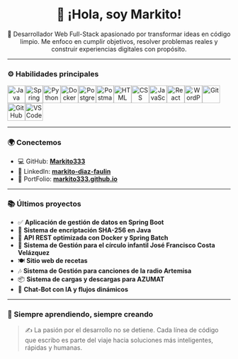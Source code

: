 <h1 align="center">👋 ¡Hola, soy Markito!</h1>

<p align="center">
  🚀 Desarrollador Web Full-Stack apasionado por transformar ideas en código limpio.  
  Me enfoco en cumplir objetivos, resolver problemas reales y construir experiencias digitales con propósito.
</p>

---

### ⚙️ Habilidades principales

<div align="center" style="display: flex; flex-wrap: wrap;"">

<!-- Backend & Herramientas -->
<img src="https://cdn.jsdelivr.net/gh/devicons/devicon/icons/java/java-original.svg" title="Java" width="40"/>
<img src="https://cdn.jsdelivr.net/gh/devicons/devicon/icons/spring/spring-original.svg" title="Spring Boot" width="40"/>
<img src="https://cdn.jsdelivr.net/gh/devicons/devicon/icons/python/python-original.svg" title="Python" width="40"/>
<img src="https://cdn.jsdelivr.net/gh/devicons/devicon/icons/docker/docker-original.svg" title="Docker" width="40"/>
<img src="https://cdn.jsdelivr.net/gh/devicons/devicon/icons/postgresql/postgresql-original.svg" title="PostgreSQL" width="40"/>
<img src="https://cdn.jsdelivr.net/gh/devicons/devicon/icons/postman/postman-original.svg" title="Postman" width="40"/>

<!-- Frontend -->
<img src="https://cdn.jsdelivr.net/gh/devicons/devicon/icons/html5/html5-original.svg" title="HTML" width="40"/>
<img src="https://cdn.jsdelivr.net/gh/devicons/devicon/icons/css3/css3-original.svg" title="CSS" width="40"/>
<img src="https://cdn.jsdelivr.net/gh/devicons/devicon/icons/javascript/javascript-original.svg" title="JavaScript" width="40"/>
<img src="https://cdn.jsdelivr.net/gh/devicons/devicon/icons/react/react-original.svg" title="React" width="40"/>
<img src="https://cdn.jsdelivr.net/gh/devicons/devicon/icons/wordpress/wordpress-plain.svg" title="WordPress" width="40"/>

<!-- Herramientas de desarrollo -->
<img src="https://cdn.jsdelivr.net/gh/devicons/devicon/icons/git/git-original.svg" title="Git" width="40"/>
<img src="https://cdn.jsdelivr.net/gh/devicons/devicon/icons/github/github-original.svg" title="GitHub" width="40"/>
<img src="https://cdn.jsdelivr.net/gh/devicons/devicon/icons/vscode/vscode-original.svg" title="VS Code" width="40"/>
</div>

---

### 🌍 Conectemos

- 💻 GitHub: [**Markito333**](https://github.com/Markito333)
- 💼 LinkedIn: [**markito-diaz-faulin**](https://www.linkedin.com/in/markito-diaz-faulin-300342368/)
- 🧭 PortFolio: [**markito333.github.io**](https://markito333.github.io/)

---

### 📚 Últimos proyectos

- ✅ **Aplicación de gestión de datos en Spring Boot**
- 🔐 **Sistema de encriptación SHA-256 en Java**
- 🐳 **API REST optimizada con Docker y Spring Batch**
- 👶 **Sistema de Gestión para el círculo infantil José Francisco Costa Velázquez**
- 🍽️ **Sitio web de recetas**
- 🎶 **Sistema de Gestión para canciones de la radio Artemisa**
- 📦 **Sistema de cargas y descargas para AZUMAT**
- 🤖 **Chat-Bot con IA y flujos dinámicos**

---

### 📖 Siempre aprendiendo, siempre creando

> ✍️ La pasión por el desarrollo no se detiene. Cada línea de código que escribo es parte del viaje hacia soluciones más inteligentes, rápidas y humanas.

